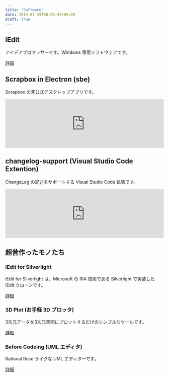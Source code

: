 ```yaml
---
title: "Software"
date: 2019-07-25T00:05:52+09:00
draft: true
---
```


## iEdit
アイデアプロセッサーです。Windows 専用ソフトウェアです。

[詳細](iedit/)

## Scrapbox in Electron (sbe)
Scrapbox の非公式デスクトップアプリです。

<iframe class="hatenablogcard" style="width:100%;height:155px;max-width:600px;" title="kondoumh/sbe" src="https://hatenablog-parts.com/embed?url=https://github.com/kondoumh/sbe" width="300" height="150" frameborder="0" scrolling="no"></iframe>

## changelog-support (Visual Studio Code Extention)
ChangeLog の記述をサポートする Visual Studio Code 拡張です。

<iframe class="hatenablogcard" style="width:100%;height:155px;max-width:600px;" title="changelog-support" src="https://hatenablog-parts.com/embed?url=https://marketplace.visualstudio.com/items?itemName=kondoumh.changelog-support" width="300" height="150" frameborder="0" scrolling="no"></iframe>

## 超昔作ったモノたち

### iEdit for Silverlight
iEdit for Silverlight は、Microsoft の RIA 技術である Silverlight で実装した iEdit クローンです。

[詳細](iedit_sl)

### 3D Plot (お手軽 3D プロッタ)
3次元データを3次元空間にプロットするだけのシンプルなツールです。

[詳細](3dplot/)

### Before Codeing (UML エディタ)
Rational Rose ライクな UML エディターです。

[詳細](bc/)
